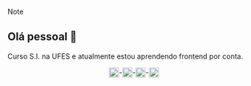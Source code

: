 > [!NOTE]  
> 
>## Olá pessoal 👋
>Curso S.I. na UFES e atualmente estou aprendendo frontend por conta.
><div style="display: flex; justify-content: center; align-items: center;">
><img align="center" alt="js" height="20" width="20" src="https://upload.wikimedia.org/wikipedia/commons/thumb/9/99/Unofficial_JavaScript_logo_2.svg/1200px-Unofficial_JavaScript_logo_2.svg.png">
>- <img align="center" alt="html" height="20" width="20" src="https://cdn-icons-png.flaticon.com/512/174/174854.png">
>- <img align="center" alt="css" height="20" width="20" src="https://upload.wikimedia.org/wikipedia/commons/thumb/6/62/CSS3_logo.svg/768px-CSS3_logo.svg.png">
>- <img align="center" alt="tailwindcss" height="20" width="20" src="https://quentiumyt.gallerycdn.vsassets.io/extensions/quentiumyt/vscode-tailwindcss-directives/1.1.1/1710175071723/Microsoft.VisualStudio.Services.Icons.Default">
></div>
